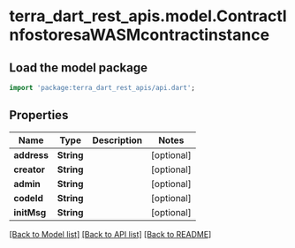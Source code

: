 # terra_dart_rest_apis.model.ContractInfostoresaWASMcontractinstance

## Load the model package
```dart
import 'package:terra_dart_rest_apis/api.dart';
```

## Properties
Name | Type | Description | Notes
------------ | ------------- | ------------- | -------------
**address** | **String** |  | [optional] 
**creator** | **String** |  | [optional] 
**admin** | **String** |  | [optional] 
**codeId** | **String** |  | [optional] 
**initMsg** | **String** |  | [optional] 

[[Back to Model list]](../README.md#documentation-for-models) [[Back to API list]](../README.md#documentation-for-api-endpoints) [[Back to README]](../README.md)


